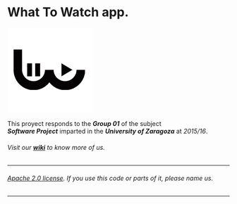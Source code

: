 # What To Watch app.
![WhatToWatch](https://github.com/Santi-7/UNIZAR-30226-2016-01/blob/master/app/src/main/res/mipmap-xxxhdpi/ic_launcher.png)

This proyect responds to the ***Group 01*** of the subject  
***Software Project*** imparted in the ***University of Zaragoza*** at *2015/16*.
  
###### *Visit our [**wiki**](https://github.com/Santi-7/UNIZAR-30226-2016-01/wiki) to know more of us.*

***

###### [Apache 2.0 license](https://github.com/Santi-7/UNIZAR-30226-2016-01/blob/master/LICENSE). If you use this code or parts of it, please name us.

***
